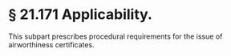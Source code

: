 # § 21.171   Applicability.

This subpart prescribes procedural requirements for the issue of airworthiness certificates. 




